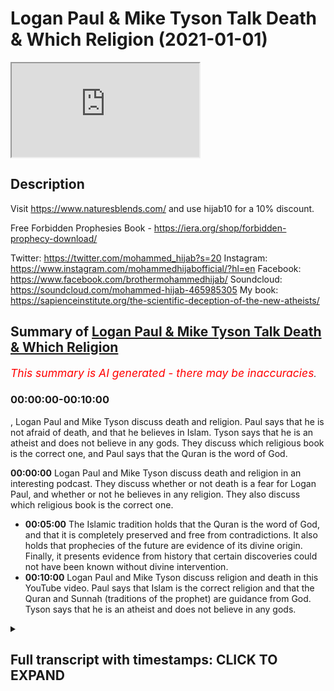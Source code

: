 # Logan Paul & Mike Tyson Talk Death & Which Religion (2021-01-01)

<iframe loading='lazy' allow='autoplay' src='https://www.youtube.com/embed/slgnG6xAkEU'></iframe>

## Description

Visit https://www.naturesblends.com/ and use hijab10 for a 10% discount. 

Free Forbidden Prophesies Book - https://iera.org/shop/forbidden-prophecy-download/

Twitter: https://twitter.com/mohammed_hijab?s=20
Instagram: https://www.instagram.com/mohammedhijabofficial/?hl=en
Facebook: https://www.facebook.com/brothermohammedhijab/
Soundcloud: https://soundcloud.com/mohammed-hijab-465985305
My book: https://sapienceinstitute.org/the-scientific-deception-of-the-new-atheists/

## Summary of [Logan Paul & Mike Tyson Talk Death & Which Religion](https://www.youtube.com/watch?v=slgnG6xAkEU)


*<span style="color:red; font-size:125%">This summary is AI generated - there may be inaccuracies</span>. [](/)*

### <a onclick="modifyYTiframeseektime('0')">00:00:00-00:10:00</a>

, Logan Paul and Mike Tyson discuss death and religion. Paul says that he is not afraid of death, and that he believes in Islam. Tyson says that he is an atheist and does not believe in any gods. They discuss which religious book is the correct one, and Paul says that the Quran is the word of God.

**<a onclick="modifyYTiframeseektime('0')">00:00:00</a>** Logan Paul and Mike Tyson discuss death and religion in an interesting podcast. They discuss whether or not death is a fear for Logan Paul, and whether or not he believes in any religion. They also discuss which religious book is the correct one.
* **<a onclick="modifyYTiframeseektime('300')">00:05:00</a>** The Islamic tradition holds that the Quran is the word of God, and that it is completely preserved and free from contradictions. It also holds that prophecies of the future are evidence of its divine origin. Finally, it presents evidence from history that certain discoveries could not have been known without divine intervention.
* **<a onclick="modifyYTiframeseektime('600')">00:10:00</a>** Logan Paul and Mike Tyson discuss religion and death in this YouTube video. Paul says that Islam is the correct religion and that the Quran and Sunnah (traditions of the prophet) are guidance from God. Tyson says that he is an atheist and does not believe in any gods.

<details><summary><h2>Full transcript with timestamps: CLICK TO EXPAND</h2></summary>

<a onclick="modifyYTiframeseektime('0')">0:00:00</a> [Music]  
<a onclick="modifyYTiframeseektime('5')">0:00:05</a> is the hijab 10  
<a onclick="modifyYTiframeseektime('7')">0:00:07</a> discount code for 10 discount on a wide  
<a onclick="modifyYTiframeseektime('9')">0:00:09</a> range of products including  
<a onclick="modifyYTiframeseektime('11')">0:00:11</a> premium ethiopian black seed products so  
<a onclick="modifyYTiframeseektime('13')">0:00:13</a> i was watching  
<a onclick="modifyYTiframeseektime('14')">0:00:14</a> um an interesting podcast between logan  
<a onclick="modifyYTiframeseektime('17')">0:00:17</a> paul a conversation between logan paul  
<a onclick="modifyYTiframeseektime('19')">0:00:19</a> and mike tyson  
<a onclick="modifyYTiframeseektime('21')">0:00:21</a> in his impulsive podcast  
<a onclick="modifyYTiframeseektime('24')">0:00:24</a> and some really interesting themes came  
<a onclick="modifyYTiframeseektime('26')">0:00:26</a> up i'm i'm afraid to die  
<a onclick="modifyYTiframeseektime('29')">0:00:29</a> at this particular moment in my life  
<a onclick="modifyYTiframeseektime('31')">0:00:31</a> early 20s i didn't  
<a onclick="modifyYTiframeseektime('32')">0:00:32</a> i wasn't afraid of death i didn't care  
<a onclick="modifyYTiframeseektime('35')">0:00:35</a> and now at 25 i do i  
<a onclick="modifyYTiframeseektime('36')">0:00:36</a> want to be around for a long time i  
<a onclick="modifyYTiframeseektime('39')">0:00:39</a> don't know what's your concept of death  
<a onclick="modifyYTiframeseektime('41')">0:00:41</a> i don't know i don't know i think it's  
<a onclick="modifyYTiframeseektime('42')">0:00:42</a> uh my conscious  
<a onclick="modifyYTiframeseektime('44')">0:00:44</a> sentient know what you need to do  
<a onclick="modifyYTiframeseektime('47')">0:00:47</a> believing you need to you need to study  
<a onclick="modifyYTiframeseektime('49')">0:00:49</a> the concept of deaf  
<a onclick="modifyYTiframeseektime('50')">0:00:50</a> is there books on it oh you think it's  
<a onclick="modifyYTiframeseektime('52')">0:00:52</a> not listening  
<a onclick="modifyYTiframeseektime('53')">0:00:53</a> yeah but which one is right because no  
<a onclick="modifyYTiframeseektime('55')">0:00:55</a> one no one really knows that's up to you  
<a onclick="modifyYTiframeseektime('58')">0:00:58</a> that's up for you to dissect so as you  
<a onclick="modifyYTiframeseektime('60')">0:01:00</a> guys saw there it was really interesting  
<a onclick="modifyYTiframeseektime('62')">0:01:02</a> to see them talking about death  
<a onclick="modifyYTiframeseektime('64')">0:01:04</a> talking about you know the fear of death  
<a onclick="modifyYTiframeseektime('66')">0:01:06</a> in the case of logan paul where he was  
<a onclick="modifyYTiframeseektime('67')">0:01:07</a> saying that he fears death  
<a onclick="modifyYTiframeseektime('68')">0:01:08</a> and then talking about religious books  
<a onclick="modifyYTiframeseektime('70')">0:01:10</a> and i find death  
<a onclick="modifyYTiframeseektime('72')">0:01:12</a> a really fascinating subject and the  
<a onclick="modifyYTiframeseektime('74')">0:01:14</a> reason why is because  
<a onclick="modifyYTiframeseektime('76')">0:01:16</a> it's something which all of us are going  
<a onclick="modifyYTiframeseektime('78')">0:01:18</a> to experience and  
<a onclick="modifyYTiframeseektime('79')">0:01:19</a> none of us who are alive have  
<a onclick="modifyYTiframeseektime('81')">0:01:21</a> experienced if you think about that  
<a onclick="modifyYTiframeseektime('83')">0:01:23</a> that's  
<a onclick="modifyYTiframeseektime('83')">0:01:23</a> really um shocking  
<a onclick="modifyYTiframeseektime('86')">0:01:26</a> reality that all of us are gonna die and  
<a onclick="modifyYTiframeseektime('89')">0:01:29</a> none of us  
<a onclick="modifyYTiframeseektime('90')">0:01:30</a> have experienced this uh death i also  
<a onclick="modifyYTiframeseektime('93')">0:01:33</a> find it interesting to compare  
<a onclick="modifyYTiframeseektime('95')">0:01:35</a> death with sleep not least because from  
<a onclick="modifyYTiframeseektime('98')">0:01:38</a> the islamic perspective they're seen as  
<a onclick="modifyYTiframeseektime('100')">0:01:40</a> comparable the prophet said that you  
<a onclick="modifyYTiframeseektime('102')">0:01:42</a> know sleep  
<a onclick="modifyYTiframeseektime('103')">0:01:43</a> is the brother of death  
<a onclick="modifyYTiframeseektime('106')">0:01:46</a> and the reason why if you think about it  
<a onclick="modifyYTiframeseektime('108')">0:01:48</a> is because both  
<a onclick="modifyYTiframeseektime('109')">0:01:49</a> sleep and death feature a common  
<a onclick="modifyYTiframeseektime('112')">0:01:52</a> characteristic which is  
<a onclick="modifyYTiframeseektime('113')">0:01:53</a> that one loses consciousness in both of  
<a onclick="modifyYTiframeseektime('116')">0:01:56</a> those  
<a onclick="modifyYTiframeseektime('117')">0:01:57</a> states in your sleep state you lose  
<a onclick="modifyYTiframeseektime('119')">0:01:59</a> consciousness temporarily  
<a onclick="modifyYTiframeseektime('121')">0:02:01</a> and then you're regained with  
<a onclick="modifyYTiframeseektime('123')">0:02:03</a> consciousness and likewise  
<a onclick="modifyYTiframeseektime('125')">0:02:05</a> we believe as muslims that you lose  
<a onclick="modifyYTiframeseektime('127')">0:02:07</a> consciousness and death  
<a onclick="modifyYTiframeseektime('129')">0:02:09</a> but you gain it in a different realm or  
<a onclick="modifyYTiframeseektime('132')">0:02:12</a> a different reality or a different state  
<a onclick="modifyYTiframeseektime('134')">0:02:14</a> and just like in the same way as you  
<a onclick="modifyYTiframeseektime('136')">0:02:16</a> would be sleeping okay and dreaming  
<a onclick="modifyYTiframeseektime('139')">0:02:19</a> and so that in a sense you're not  
<a onclick="modifyYTiframeseektime('140')">0:02:20</a> looking at anything but you are  
<a onclick="modifyYTiframeseektime('142')">0:02:22</a> experiencing something else  
<a onclick="modifyYTiframeseektime('144')">0:02:24</a> when you are dead your conscious state  
<a onclick="modifyYTiframeseektime('147')">0:02:27</a> does not  
<a onclick="modifyYTiframeseektime('148')">0:02:28</a> is not lost but it's just transferred to  
<a onclick="modifyYTiframeseektime('150')">0:02:30</a> a different reality  
<a onclick="modifyYTiframeseektime('152')">0:02:32</a> and it's a reality where in which you'll  
<a onclick="modifyYTiframeseektime('153')">0:02:33</a> be questioned  
<a onclick="modifyYTiframeseektime('155')">0:02:35</a> there's judgment and then you'll be  
<a onclick="modifyYTiframeseektime('159')">0:02:39</a> questioned very specific questions quite  
<a onclick="modifyYTiframeseektime('161')">0:02:41</a> frankly about what you believed in  
<a onclick="modifyYTiframeseektime('163')">0:02:43</a> and then you're resurrected we believe  
<a onclick="modifyYTiframeseektime('166')">0:02:46</a> as muslims  
<a onclick="modifyYTiframeseektime('167')">0:02:47</a> and questioned about what you've done in  
<a onclick="modifyYTiframeseektime('169')">0:02:49</a> your life and whatever  
<a onclick="modifyYTiframeseektime('171')">0:02:51</a> good you've done you'll see it then  
<a onclick="modifyYTiframeseektime('172')">0:02:52</a> whatever bad you've done you'll see  
<a onclick="modifyYTiframeseektime('174')">0:02:54</a> it then but the second question of  
<a onclick="modifyYTiframeseektime('177')">0:02:57</a> which book is true because obviously now  
<a onclick="modifyYTiframeseektime('180')">0:03:00</a> the question  
<a onclick="modifyYTiframeseektime('181')">0:03:01</a> what's your theory of death what is your  
<a onclick="modifyYTiframeseektime('182')">0:03:02</a> eschatology  
<a onclick="modifyYTiframeseektime('184')">0:03:04</a> and then the question of what book is  
<a onclick="modifyYTiframeseektime('185')">0:03:05</a> right and so therefore  
<a onclick="modifyYTiframeseektime('187')">0:03:07</a> because these are all metaphysical  
<a onclick="modifyYTiframeseektime('188')">0:03:08</a> points and quite frankly  
<a onclick="modifyYTiframeseektime('190')">0:03:10</a> you wouldn't be obliged to believe in  
<a onclick="modifyYTiframeseektime('192')">0:03:12</a> any of this  
<a onclick="modifyYTiframeseektime('193')">0:03:13</a> without there being some kind of  
<a onclick="modifyYTiframeseektime('196')">0:03:16</a> anchorage intellectual anchorage  
<a onclick="modifyYTiframeseektime('198')">0:03:18</a> that gave us proof and evidence  
<a onclick="modifyYTiframeseektime('201')">0:03:21</a> for its veracity and for its robustness  
<a onclick="modifyYTiframeseektime('204')">0:03:24</a> and for its truth which could then  
<a onclick="modifyYTiframeseektime('206')">0:03:26</a> expound upon these points and quite  
<a onclick="modifyYTiframeseektime('208')">0:03:28</a> frankly  
<a onclick="modifyYTiframeseektime('209')">0:03:29</a> the question of examination is at the  
<a onclick="modifyYTiframeseektime('212')">0:03:32</a> four  
<a onclick="modifyYTiframeseektime('212')">0:03:32</a> of these discussions because mike tyson  
<a onclick="modifyYTiframeseektime('216')">0:03:36</a> was right you need to be able to  
<a onclick="modifyYTiframeseektime('219')">0:03:39</a> dissect to use the words we could use  
<a onclick="modifyYTiframeseektime('222')">0:03:42</a> the word  
<a onclick="modifyYTiframeseektime('223')">0:03:43</a> decipher or distinguish or examine  
<a onclick="modifyYTiframeseektime('226')">0:03:46</a> the different texts that are available  
<a onclick="modifyYTiframeseektime('228')">0:03:48</a> the quran the bible the old testament  
<a onclick="modifyYTiframeseektime('230')">0:03:50</a> new testament  
<a onclick="modifyYTiframeseektime('231')">0:03:51</a> which obviously compiles the bible is  
<a onclick="modifyYTiframeseektime('233')">0:03:53</a> comprised of  
<a onclick="modifyYTiframeseektime('234')">0:03:54</a> and then you know the bhagavad gita the  
<a onclick="modifyYTiframeseektime('236')">0:03:56</a> ggs all of those books  
<a onclick="modifyYTiframeseektime('240')">0:04:00</a> examination and to see which of those  
<a onclick="modifyYTiframeseektime('242')">0:04:02</a> books  
<a onclick="modifyYTiframeseektime('243')">0:04:03</a> is the true one if there is in fact one  
<a onclick="modifyYTiframeseektime('245')">0:04:05</a> that is true at all  
<a onclick="modifyYTiframeseektime('247')">0:04:07</a> and i think this is something which  
<a onclick="modifyYTiframeseektime('250')">0:04:10</a> should be at the  
<a onclick="modifyYTiframeseektime('251')">0:04:11</a> front of our minds in terms of  
<a onclick="modifyYTiframeseektime('253')">0:04:13</a> exploration  
<a onclick="modifyYTiframeseektime('255')">0:04:15</a> and so i would i would put you that when  
<a onclick="modifyYTiframeseektime('257')">0:04:17</a> you're examining  
<a onclick="modifyYTiframeseektime('259')">0:04:19</a> or dissecting these books that you  
<a onclick="modifyYTiframeseektime('261')">0:04:21</a> should have standards in place  
<a onclick="modifyYTiframeseektime('263')">0:04:23</a> and i'll give you something which i  
<a onclick="modifyYTiframeseektime('265')">0:04:25</a> believe are both necessary  
<a onclick="modifyYTiframeseektime('269')">0:04:29</a> and or sufficient in order for you  
<a onclick="modifyYTiframeseektime('273')">0:04:33</a> to be able to make a decision of which  
<a onclick="modifyYTiframeseektime('276')">0:04:36</a> book  
<a onclick="modifyYTiframeseektime('276')">0:04:36</a> out there religious book is the is the  
<a onclick="modifyYTiframeseektime('278')">0:04:38</a> correct one  
<a onclick="modifyYTiframeseektime('279')">0:04:39</a> so so in terms of necessary conditions  
<a onclick="modifyYTiframeseektime('283')">0:04:43</a> i say that there are books out there  
<a onclick="modifyYTiframeseektime('285')">0:04:45</a> that  
<a onclick="modifyYTiframeseektime('286')">0:04:46</a> must conform to at least two or three  
<a onclick="modifyYTiframeseektime('290')">0:04:50</a> major points in order to be the word of  
<a onclick="modifyYTiframeseektime('293')">0:04:53</a> god or  
<a onclick="modifyYTiframeseektime('294')">0:04:54</a> the truth the necessary conditions for a  
<a onclick="modifyYTiframeseektime('297')">0:04:57</a> book being the word of god or the truth  
<a onclick="modifyYTiframeseektime('299')">0:04:59</a> is that this book cannot be uh  
<a onclick="modifyYTiframeseektime('303')">0:05:03</a> something which is not preserved to our  
<a onclick="modifyYTiframeseektime('305')">0:05:05</a> day in other words the book has to be  
<a onclick="modifyYTiframeseektime('306')">0:05:06</a> preserved  
<a onclick="modifyYTiframeseektime('308')">0:05:08</a> it's not something which was for example  
<a onclick="modifyYTiframeseektime('310')">0:05:10</a> a book that existed a long time ago and  
<a onclick="modifyYTiframeseektime('312')">0:05:12</a> it doesn't exist now  
<a onclick="modifyYTiframeseektime('313')">0:05:13</a> the central message has to be preserved  
<a onclick="modifyYTiframeseektime('316')">0:05:16</a> the book itself has to be preserved  
<a onclick="modifyYTiframeseektime('318')">0:05:18</a> such that the access that the original  
<a onclick="modifyYTiframeseektime('322')">0:05:22</a> recipients of that book  
<a onclick="modifyYTiframeseektime('324')">0:05:24</a> have to that book is the same access  
<a onclick="modifyYTiframeseektime('327')">0:05:27</a> that we have to that book otherwise it's  
<a onclick="modifyYTiframeseektime('329')">0:05:29</a> not universal  
<a onclick="modifyYTiframeseektime('331')">0:05:31</a> you see so the first condition which i  
<a onclick="modifyYTiframeseektime('333')">0:05:33</a> believe is a necessary condition  
<a onclick="modifyYTiframeseektime('335')">0:05:35</a> for something being the word of god or  
<a onclick="modifyYTiframeseektime('336')">0:05:36</a> the truth is preservation  
<a onclick="modifyYTiframeseektime('339')">0:05:39</a> a second one is lack of contradictions  
<a onclick="modifyYTiframeseektime('343')">0:05:43</a> because if you have contradictions or  
<a onclick="modifyYTiframeseektime('345')">0:05:45</a> inconsistencies  
<a onclick="modifyYTiframeseektime('346')">0:05:46</a> this is a proof that this thing whatever  
<a onclick="modifyYTiframeseektime('349')">0:05:49</a> it is that's making a claim  
<a onclick="modifyYTiframeseektime('352')">0:05:52</a> is false because something which is true  
<a onclick="modifyYTiframeseektime('355')">0:05:55</a> cannot have contradictions within it  
<a onclick="modifyYTiframeseektime('358')">0:05:58</a> moreover it cannot be  
<a onclick="modifyYTiframeseektime('359')">0:05:59</a> be something that anyone can make in  
<a onclick="modifyYTiframeseektime('361')">0:06:01</a> other words there has to be  
<a onclick="modifyYTiframeseektime('363')">0:06:03</a> a kind of inevitability of this whatever  
<a onclick="modifyYTiframeseektime('366')">0:06:06</a> it is  
<a onclick="modifyYTiframeseektime('367')">0:06:07</a> because if it's something which can be  
<a onclick="modifyYTiframeseektime('368')">0:06:08</a> easily replicated then what is special  
<a onclick="modifyYTiframeseektime('370')">0:06:10</a> about it in the first place  
<a onclick="modifyYTiframeseektime('372')">0:06:12</a> and now i think we're segueing from  
<a onclick="modifyYTiframeseektime('375')">0:06:15</a> necessary  
<a onclick="modifyYTiframeseektime('376')">0:06:16</a> conditions in order for something to be  
<a onclick="modifyYTiframeseektime('378')">0:06:18</a> the word of god  
<a onclick="modifyYTiframeseektime('379')">0:06:19</a> to what i would say is sufficient or  
<a onclick="modifyYTiframeseektime('381')">0:06:21</a> sufficient conditions  
<a onclick="modifyYTiframeseektime('383')">0:06:23</a> so now i would say if a book has all  
<a onclick="modifyYTiframeseektime('386')">0:06:26</a> those three things  
<a onclick="modifyYTiframeseektime('387')">0:06:27</a> it's perfectly preserved it's  
<a onclick="modifyYTiframeseektime('392')">0:06:32</a> free from contradictions and it's  
<a onclick="modifyYTiframeseektime('396')">0:06:36</a> inevitable i think now we have the  
<a onclick="modifyYTiframeseektime('398')">0:06:38</a> necessary conditions  
<a onclick="modifyYTiframeseektime('399')">0:06:39</a> required for that book to be from god  
<a onclick="modifyYTiframeseektime('402')">0:06:42</a> for it to be sufficient now we have to  
<a onclick="modifyYTiframeseektime('406')">0:06:46</a> make a probabilistic case  
<a onclick="modifyYTiframeseektime('408')">0:06:48</a> meaning we have to see the evidences  
<a onclick="modifyYTiframeseektime('411')">0:06:51</a> that are presented  
<a onclick="modifyYTiframeseektime('412')">0:06:52</a> from this book you see  
<a onclick="modifyYTiframeseektime('415')">0:06:55</a> the quran says  
<a onclick="modifyYTiframeseektime('420')">0:07:00</a> we have certainly sent down the book and  
<a onclick="modifyYTiframeseektime('422')">0:07:02</a> we will certainly preserve it in chapter  
<a onclick="modifyYTiframeseektime('424')">0:07:04</a> 15 verse 9.  
<a onclick="modifyYTiframeseektime('426')">0:07:06</a> and the quran says in chapter 4 verse 81  
<a onclick="modifyYTiframeseektime('430')">0:07:10</a> that if this book was from other than  
<a onclick="modifyYTiframeseektime('431')">0:07:11</a> god  
<a onclick="modifyYTiframeseektime('434')">0:07:14</a> found many contradictions and the quran  
<a onclick="modifyYTiframeseektime('437')">0:07:17</a> says  
<a onclick="modifyYTiframeseektime('438')">0:07:18</a> that  
<a onclick="modifyYTiframeseektime('443')">0:07:23</a> that if this book was from other god  
<a onclick="modifyYTiframeseektime('445')">0:07:25</a> then produce something like it  
<a onclick="modifyYTiframeseektime('447')">0:07:27</a> and bring your witnesses from other than  
<a onclick="modifyYTiframeseektime('450')">0:07:30</a> god  
<a onclick="modifyYTiframeseektime('451')">0:07:31</a> or if you are indeed truthful  
<a onclick="modifyYTiframeseektime('454')">0:07:34</a> in chapter 2 verse 27 so these are the  
<a onclick="modifyYTiframeseektime('458')">0:07:38</a> sufficient conditions  
<a onclick="modifyYTiframeseektime('459')">0:07:39</a> the necessary sorry the necessity the  
<a onclick="modifyYTiframeseektime('460')">0:07:40</a> sufficient conditions  
<a onclick="modifyYTiframeseektime('463')">0:07:43</a> are things now where we start to see the  
<a onclick="modifyYTiframeseektime('465')">0:07:45</a> evidence because the quran says  
<a onclick="modifyYTiframeseektime('470')">0:07:50</a> say bring your evidences if you are  
<a onclick="modifyYTiframeseektime('472')">0:07:52</a> truthful and so what evidences are we  
<a onclick="modifyYTiframeseektime('474')">0:07:54</a> talking about  
<a onclick="modifyYTiframeseektime('475')">0:07:55</a> the islamic corpus has a range of  
<a onclick="modifyYTiframeseektime('478')">0:07:58</a> evidences  
<a onclick="modifyYTiframeseektime('480')">0:08:00</a> for example prophecies of the future  
<a onclick="modifyYTiframeseektime('483')">0:08:03</a> prophecies of the future are  
<a onclick="modifyYTiframeseektime('486')">0:08:06</a> particularly interesting  
<a onclick="modifyYTiframeseektime('488')">0:08:08</a> because if you have prophecies of the  
<a onclick="modifyYTiframeseektime('491')">0:08:11</a> future  
<a onclick="modifyYTiframeseektime('492')">0:08:12</a> that indicates that the the the person  
<a onclick="modifyYTiframeseektime('496')">0:08:16</a> who is  
<a onclick="modifyYTiframeseektime('496')">0:08:16</a> making these prophecies can either be  
<a onclick="modifyYTiframeseektime('498')">0:08:18</a> guessing or making these prophecies from  
<a onclick="modifyYTiframeseektime('501')">0:08:21</a> some kind of knowledge  
<a onclick="modifyYTiframeseektime('502')">0:08:22</a> and who knows the future except for an  
<a onclick="modifyYTiframeseektime('504')">0:08:24</a> all-knowing  
<a onclick="modifyYTiframeseektime('505')">0:08:25</a> entity except for an  
<a onclick="modifyYTiframeseektime('508')">0:08:28</a> all-knowing entity that knows the  
<a onclick="modifyYTiframeseektime('510')">0:08:30</a> details of the future  
<a onclick="modifyYTiframeseektime('512')">0:08:32</a> so you see prophecies of the future are  
<a onclick="modifyYTiframeseektime('515')">0:08:35</a> one of the many ways  
<a onclick="modifyYTiframeseektime('517')">0:08:37</a> in which islam uses to verify itself and  
<a onclick="modifyYTiframeseektime('520')">0:08:40</a> i'm not going to mention all the  
<a onclick="modifyYTiframeseektime('521')">0:08:41</a> prophecies  
<a onclick="modifyYTiframeseektime('522')">0:08:42</a> but i am going to mention two or three  
<a onclick="modifyYTiframeseektime('524')">0:08:44</a> just to wet your appetite  
<a onclick="modifyYTiframeseektime('526')">0:08:46</a> one of them is that the quran mentions  
<a onclick="modifyYTiframeseektime('527')">0:08:47</a> in chapter 30 verses 1 to 6  
<a onclick="modifyYTiframeseektime('530')">0:08:50</a> that the romans had been defeated in a  
<a onclick="modifyYTiframeseektime('532')">0:08:52</a> nearby and low land  
<a onclick="modifyYTiframeseektime('534')">0:08:54</a> and that they will become successful  
<a onclick="modifyYTiframeseektime('536')">0:08:56</a> from three to nine years  
<a onclick="modifyYTiframeseektime('538')">0:08:58</a> and this is referring to an event that  
<a onclick="modifyYTiframeseektime('540')">0:09:00</a> took place between the roman empire  
<a onclick="modifyYTiframeseektime('542')">0:09:02</a> and the persian empire and you see the  
<a onclick="modifyYTiframeseektime('545')">0:09:05</a> quran is  
<a onclick="modifyYTiframeseektime('545')">0:09:05</a> very specific when it comes to times and  
<a onclick="modifyYTiframeseektime('548')">0:09:08</a> places  
<a onclick="modifyYTiframeseektime('549')">0:09:09</a> and this is not the first and only time  
<a onclick="modifyYTiframeseektime('550')">0:09:10</a> the quran or the islamic tradition is  
<a onclick="modifyYTiframeseektime('552')">0:09:12</a> very specific about future events  
<a onclick="modifyYTiframeseektime('555')">0:09:15</a> there are literally dozens scores of  
<a onclick="modifyYTiframeseektime('558')">0:09:18</a> examples of this  
<a onclick="modifyYTiframeseektime('559')">0:09:19</a> and i will refer you to a book called  
<a onclick="modifyYTiframeseektime('561')">0:09:21</a> the forbidden prophecies  
<a onclick="modifyYTiframeseektime('563')">0:09:23</a> which you can download for free in the  
<a onclick="modifyYTiframeseektime('565')">0:09:25</a> description box  
<a onclick="modifyYTiframeseektime('566')">0:09:26</a> in addition to this islam has a very  
<a onclick="modifyYTiframeseektime('569')">0:09:29</a> precise way  
<a onclick="modifyYTiframeseektime('571')">0:09:31</a> of verifying itself from a historical  
<a onclick="modifyYTiframeseektime('573')">0:09:33</a> perspective historical things which  
<a onclick="modifyYTiframeseektime('575')">0:09:35</a> couldn't have been known  
<a onclick="modifyYTiframeseektime('576')">0:09:36</a> because certain discoveries had not been  
<a onclick="modifyYTiframeseektime('578')">0:09:38</a> made  
<a onclick="modifyYTiframeseektime('580')">0:09:40</a> are mentioned in the quran and i will  
<a onclick="modifyYTiframeseektime('583')">0:09:43</a> leave in the description box  
<a onclick="modifyYTiframeseektime('584')">0:09:44</a> a video which if you're interested on  
<a onclick="modifyYTiframeseektime('586')">0:09:46</a> what i'm talking about  
<a onclick="modifyYTiframeseektime('588')">0:09:48</a> you can watch so you can see what i'm  
<a onclick="modifyYTiframeseektime('590')">0:09:50</a> saying  
<a onclick="modifyYTiframeseektime('591')">0:09:51</a> in addition to this you'll find that the  
<a onclick="modifyYTiframeseektime('594')">0:09:54</a> arabic language that is being used the  
<a onclick="modifyYTiframeseektime('596')">0:09:56</a> quran is revealed in  
<a onclick="modifyYTiframeseektime('598')">0:09:58</a> it completely de-scopes that which had  
<a onclick="modifyYTiframeseektime('601')">0:10:01</a> previously come from arabic  
<a onclick="modifyYTiframeseektime('604')">0:10:04</a> um poetry and so on and so forth  
<a onclick="modifyYTiframeseektime('607')">0:10:07</a> and thus it completely dumbfounded the  
<a onclick="modifyYTiframeseektime('609')">0:10:09</a> arabs of the time  
<a onclick="modifyYTiframeseektime('610')">0:10:10</a> and bedazzled the very um  
<a onclick="modifyYTiframeseektime('614')">0:10:14</a> the the the very elite of the poets  
<a onclick="modifyYTiframeseektime('618')">0:10:18</a> that existed in that time and so from  
<a onclick="modifyYTiframeseektime('620')">0:10:20</a> all of those perspectives and more  
<a onclick="modifyYTiframeseektime('622')">0:10:22</a> we say we have a way in which  
<a onclick="modifyYTiframeseektime('625')">0:10:25</a> and through by we can actually verify  
<a onclick="modifyYTiframeseektime('629')">0:10:29</a> islam and prove that it  
<a onclick="modifyYTiframeseektime('632')">0:10:32</a> is the correct religion  
<a onclick="modifyYTiframeseektime('636')">0:10:36</a> and that the quran and the sunnah  
<a onclick="modifyYTiframeseektime('639')">0:10:39</a> or the quran and the tradition of the  
<a onclick="modifyYTiframeseektime('641')">0:10:41</a> prophet is in fact the guidance from god  
<a onclick="modifyYTiframeseektime('644')">0:10:44</a> the same god that created us the one  
<a onclick="modifyYTiframeseektime('647')">0:10:47</a> creator god  
<a onclick="modifyYTiframeseektime('649')">0:10:49</a> which we call allah was  
<a onclick="modifyYTiframeseektime('665')">0:11:05</a> you  
</details>